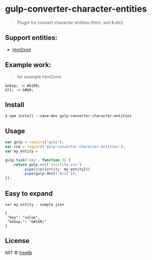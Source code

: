 # gulp-converter-character-entities

> Plugin for convert character entities (html, xml & etc)

## Support entities:

- [html2xml](entities/html2xml.json)

## Example work:
> for example html2xml:

```
&nbsp; -> #&160;
&lt; -> &#60;
```


## Install

```
$ npm install --save-dev gulp-converter-character-entities
```


## Usage

```js
var gulp = require('gulp');
var cce = require('gulp-converter-character-entities');
var my_entity = 

gulp.task('cmu', function () {
	return gulp.src('src/file.css')
		.pipe(cce({entity: my_entity}))
		.pipe(gulp.dest('dist'));
});
```

## Easy to expand
```
var my_entity - simple json

{
 "key": "value",
 "&nbsp;": "&#160;"
}
```

## License

MIT © [free6k](https://github.com/free6k)

